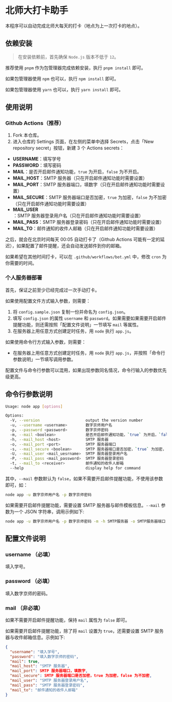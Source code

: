 # 北师大打卡助手

本程序可以自动完成北师大每天的打卡（地点为上一次打卡的地点）。

## 依赖安装

> 在安装依赖前，首先确保 `Node.js` 版本不低于 `12`。

推荐使用 `pnpm` 作为包管理器完成依赖安装，执行 `pnpm install` 即可。

如果包管理器使用 `npm` 也可以，执行 `npm install` 即可。

如果包管理器使用 `yarn` 也可以，执行 `yarn install` 即可。

## 使用说明

### Github Actions（推荐）

1. Fork 本仓库。
2. 进入仓库的 Settings 页面，在左侧的菜单中选择 Secrets，点击「New repository secret」按钮，新建 3 个 Actions secrets：
  - **USERNAME**：填写学号
  - **PASSWORD**：填写密码
  - **MAIL**：是否开启邮件通知功能，`true` 为开启，`false` 为不开启。
  - **MAIL_HOST**：SMTP 服务器（只在开启邮件通知功能时需要设置）
  - **MAIL_PORT**：SMTP 服务器端口，填数字（只在开启邮件通知功能时需要设置）
  - **MAIL_SECURE**：SMTP 服务器端口是否加密，`true` 为加密，`false` 为不加密（只在开启邮件通知功能时需要设置）
  - **MAIL_USER**：SMTP 服务器登录用户名（只在开启邮件通知功能时需要设置）
  - **MAIL_PASS**：SMTP 服务器登录密码（只在开启邮件通知功能时需要设置）
  - **MAIL_TO**：邮件通知的收件人邮箱（只在开启邮件通知功能时需要设置）

之后，就会在北京时间每天 00:05 自动打卡了（Github Actions 可能有一定的延迟），如果配置了邮件提醒，还会自动发送邮件到你的邮箱。

如果希望在其他时间打卡，可以在 `.github/workflows/bot.yml` 中，修改 `cron` 为你需要的时间。

### 个人服务器部署

首先，保证之前至少已经完成过一次手动打卡。

如果使用配置文件方式输入参数，则需要：

1. 将 `config.sample.json` 复制一份并命名为 `config.json`。
2. 填写 `config.json` 的属性 `username` 和 `password`。如果需要如果需要开启邮件提醒功能，则还需按照「配置文件说明」一节填写 `mail` 等属性。
3. 在服务器上用任意方式创建定时任务，用 `node` 执行 `app.js`。

如果使用命令行方式输入参数，则需要：

- 在服务器上用任意方式创建定时任务，用 `node` 执行 `app.js`，并按照「命令行参数说明」一节填写调用参数。

配置文件与命令行参数可以混用，如果出现参数同名情况，命令行输入的参数优先级更高。

## 命令行参数说明

```bash
Usage: node app [options]

Options:
  -V, --version                    output the version number
  -u, --username <username>        数字京师用户名
  -p, --password <password>        数字京师密码
  -m, --mail <boolean>             是否开启邮件通知功能，`true` 为开启，`false` 为不开启
  -h, --mail_host <host>           SMTP 服务器
  -o, --mail_port <port>           SMTP 服务器端口
  -s, --mail_secure <boolean>      SMTP 服务器端口是否加密，`true` 为加密，`false` 为不加密
  -U, --mail_user <mail_uesrname>  SMTP 服务器登录用户名
  -P, --mail_pass <mail_password>  SMTP 服务器登录密码
  -t, --mail_to <receiver>         邮件通知的收件人邮箱
  --help                           display help for command
```

其中，`--mail` 参数默认为 `false`，如果不需要开启邮件提醒功能，不使用该参数即可，如：

```bash
node app -u 数字京师用户名 -p 数字京师密码
```

如果需要开启邮件提醒功能，需要设置 SMTP 服务器与邮件模板信息。`--mail` 参数为一个 JSON 字符串，调用示例如下: 

```bash
node app -u 数字京师用户名 -p 数字京师密码 -m -h SMTP服务器 -o SMTP服务器端口 -s -U SMTP服务器登录用户名 -P SMTP服务器登录密码 -t 邮件通知的收件人邮箱
```

## 配置文件说明

### username （必填）
填入学号。

### password （必填）
填入数字京师的密码。

### mail （非必填）

如果不需要开启邮件提醒功能，保持 `mail` 属性为 `false` 即可。

如果需要开启邮件提醒功能，除了将 `mail` 设置为 `true`，还需要设置 SMTP 服务器与收件邮箱信息。示例如下: 

```json
{
  "username": "填入学号",
  "password": "填入数字京师的密码",
  "mail": true,
  "mail_host": "SMTP 服务器",
  "mail_port": SMTP 服务器端口，填数字,
  "mail_secure": SMTP 服务器端口是否加密，true 为加密，false 为不加密,
  "mail_user": "SMTP 服务器登录用户名",
  "mail_pass": "SMTP 服务器登录密码",
  "mail_to": "邮件通知的收件人邮箱"
}
```
